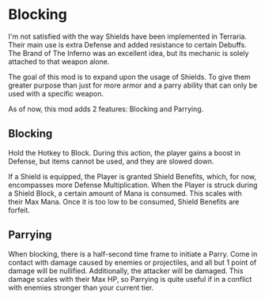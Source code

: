 # Blocking
I'm not satisfied with the way Shields have been implemented in Terraria. Their main use is extra Defense and added resistance to certain Debuffs. The Brand of The Inferno was an excellent idea, but its mechanic is solely attached to that weapon alone.

The goal of this mod is to expand upon the usage of Shields. To give them greater purpose than just for more armor and a parry ability that can only be used with a specific weapon.

As of now, this mod adds 2 features: Blocking and Parrying.

## Blocking
Hold the Hotkey to Block. During this action, the player gains a boost in Defense, but items cannot be used, and they are slowed down.

If a Shield is equipped, the Player is granted Shield Benefits, which, for now, encompasses more Defense Multiplication. When the Player is struck during a Shield Block, a certain amount of Mana is consumed. This scales with their Max Mana. Once it is too low to be consumed, Shield Benefits are forfeit.

## Parrying
When blocking, there is a half-second time frame to initiate a Parry. Come in contact with damage caused by enemies or projectiles, and all but 1 point of damage will be nullified. Additionally, the attacker will be damaged. This damage scales with their Max HP, so Parrying is quite useful if in a conflict with enemies stronger than your current tier.
